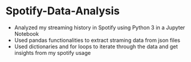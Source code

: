 # Spotify-Data-Analysis

* Analyzed my streaming history in Spotify using Python 3 in a Jupyter Notebook
* Used pandas functionalities to extract straming data from json files
* Used dictionaries and for loops to iterate through the data and get insights from my spotify usage
